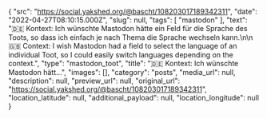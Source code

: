 {
  "src": "https://social.yakshed.org/@bascht/108203017189342311",
  "date": "2022-04-27T08:10:15.000Z",
  "slug": null,
  "tags": [
    "mastodon"
  ],
  "text": "🇩🇪 Kontext: Ich wünschte Mastodon hätte ein Feld für die Sprache des Toots, so dass ich einfach je nach Thema die Sprache wechseln kann.\n\n🇬🇧 Context: I wish Mastodon had a field to select the language of an individual Toot, so I could easily switch languages depending on the context.",
  "type": "mastodon_toot",
  "title": "🇩🇪 Kontext: Ich wünschte Mastodon hätt…",
  "images": [],
  "category": "posts",
  "media_url": null,
  "description": null,
  "preview_url": null,
  "original_url": "https://social.yakshed.org/@bascht/108203017189342311",
  "location_latitude": null,
  "additional_payload": null,
  "location_longitude": null
}
